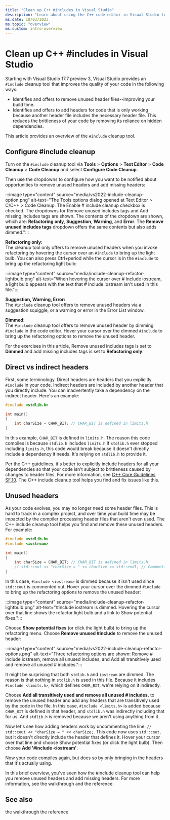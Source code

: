 ```yaml
---
title: "Clean up C++ #includes in Visual Studio"
description: "Learn about using the C++ code editor in Visual Studio to remove, add, and transitively add the includes needed in your project."
ms.date: 10/03/2023
ms.topic: "overview"
ms.custom: intro-overview
---
```

# Clean up C++ #includes in Visual Studio

Starting with Visual Studio 17.7 preview 3, Visual Studio provides an `#include` cleanup tool that improves the quality of your code in the following ways:
- Identifies and offers to remove unused header files--improving your build time.
- Identifies and offers to add headers for code that is only working because another header file includes the necessary header file. This reduces the brittleness of your code by removing its reliance on hidden dependencies.

This article provides an overview of the `#include` cleanup tool.

## Configure #include cleanup

Turn on the `#include` cleanup tool via **Tools** > **Options** > **Text Editor** > **Code Cleanup** > **Code Cleanup** and select **Configure Code Cleanup**.

Then use the dropdowns to configure how you want to be notified about opportunities to remove unused headers and add missing headers:

:::image type="content" source="media/vs2022-include-cleanup-option.png" alt-text="The Tools options dialog opened at Text Editor > C/C++ > Code Cleanup. The Enable # include cleanup checkbox is checked. The dropdowns for Remove unused includes tags and Add missing includes tags are shown. The contents of the dropdown are shown, which are: **Refactoring only**, **Suggestion**, **Warning**, and **Error**. The **Remove unused includes tags** dropdown offers the same contents but also adds dimmed.":::

**Refactoring only:**\
The cleanup tool only offers to remove unused headers when you invoke refactoring by hovering the cursor over an `#include` to bring up the light bulb. You can also press Ctrl+period while the cursor is in the `#include` to bring up the refactoring light bulb:

:::image type="content" source="media/include-cleanup-refactor-lightbulb.png" alt-text="When hovering the cursor over # include iostream, a light bulb appears with the text that # include iostream isn't used in this file.":::

**Suggestion, Warning, Error:**\
The `#include` cleanup tool offers to remove unused headers via a suggestion squiggle, or a warning or error in the Error List window.

**Dimmed:**\
The `#include` cleanup tool offers to remove unused header by dimming `#include` in the code editor. Hover your cursor over the dimmed `#include` to bring up the refactoring options to remove the unused header.

For the exercises in this article, Remove unused includes tags is set to **Dimmed** and add missing includes tags is set to **Refactoring only**.

## Direct vs indirect headers

First, some terminology. Direct headers are headers that you explicitly `#include` in your code. Indirect headers are included by another header that you directly include. You can inadvertently take a dependency on the indirect header. Here's an example:

```cpp
#include <stdlib.h>

int main()
{
    int charSize = CHAR_BIT; // CHAR_BIT is defined in limits.h
}
```

In this example, `CHAR_BIT` is defined in `limits.h`. The reason this code compiles is because `stdlib.h` includes `limits.h` If `stdlib.h` ever stopped including `limits.h`, this code would break because it doesn't directly include a dependency it needs. It's relying on `stdlib.h` to provide it.

Per the C++ guidelines, it's better to explicitly include headers for all your dependencies so that your code isn't subject to brittleness caused by changes to header files. For more information, see [C++ Core Guidelines SF.10](https://isocpp.github.io/CppCoreGuidelines/CppCoreGuidelines#sf10-avoid-dependencies-on-implicitly-included-names). The C++ include cleanup tool helps you find and fix issues like this.

## Unused headers

As your code evolves, you may no longer need some header files. This is hard to track in a complex project, and over time your build time may be impacted by the compiler processing header files that aren't even used. The C++ include cleanup tool helps you find and remove these unused headers. For example:

```cpp
#include <stdlib.h>
#include <iostream>

int main()
{
    int charSize = CHAR_BIT; // CHAR_BIT is defined in limits.h
    // std::cout << "charSize = " << charSize << std::endl; // Commenting this line means <iostream> isn't needed
}
```

In this case, `#include <iostream>` is dimmed because it isn't used since `std::cout` is commented out. Hover your cursor over the dimmed `#include` to bring up the refactoring options to remove the unused header:

:::image type="content" source="media/include-cleanup-refactor-lightbulb.png" alt-text="#include iostream is dimmed. Hovering the cursor over that line shows the refactor light bulb and a link to Show potential fixes.":::

Choose **Show potential fixes** (or click the light bulb) to bring up the refactoring menu. Choose **Remove unused #include** to remove the unused header:

:::image type="content" source="media/vs2022-include-cleanup-refactor-options.png" alt-text="Three refactoring options are shown: Remove # include iostream, remove all unused includes, and Add all transitively used and remove all unused # includes.":::

It might be surprising that both `stdlib.h` and `iostream` are dimmed. The reason is that nothing in `stdlib.h` is used in this file. Because it includes `#include <limits.h>`, which defines `CHAR_BIT`, we're relying on it indirectly.

Choose **Add all transitively used and remove all unused # includes.** to remove the unused header and add any headers that are transitively used by the code in the file. In this case, `#include <limits.h>` is added because `CHAR_BIT` is defined in that header, and `stdlib.h` was indirectly including that for us. And `stdlib.h` is removed because we aren't using anything from it.

Now let's see how adding headers work by uncommenting the line: `// std::cout << "charSize = " << charSize;`. This code now uses `std::cout`, but it doesn't directly include the header that defines it. Hover your cursor over that line and choose Show potential fixes (or click the light bulb). Then choose **Add '#include <iostream'**.

Now your code compiles again, but does so by only bringing in the headers that it's actually using.

In this brief overview, you've seen how the #include cleanup tool can help you remove unused headers and add missing headers. For more information, see the walkthrough and the reference.

## See also

the walkthrough
the reference